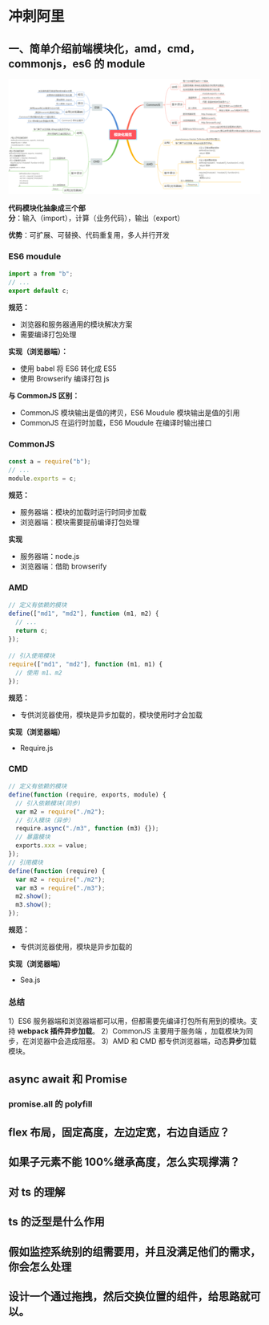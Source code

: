 # 冲刺阿里

## 一、简单介绍前端模块化，amd，cmd，commonjs，es6 的 module

![module](./img/module/module.png)

**代码模块化抽象成三个部分**：输入（import），计算（业务代码），输出（export）

**优势**：可扩展、可替换、代码重复用，多人并行开发

### ES6 moudule

```js
import a from "b";
// ...
export default c;
```

**规范：**

- 浏览器和服务器通用的模块解决方案
- 需要编译打包处理

**实现（浏览器端）：**

- 使用 babel 将 ES6 转化成 ES5
- 使用 Browserify 编译打包 js

**与 CommonJS 区别：**

- CommonJS 模块输出是值的拷贝，ES6 Moudule 模块输出是值的引用
- CommonJS 在运行时加载，ES6 Moudule 在编译时输出接口

### CommonJS

```js
const a = require("b");
// ...
module.exports = c;
```

**规范：**

- 服务器端：模块的加载时运行时同步加载
- 浏览器端：模块需要提前编译打包处理

**实现**

- 服务器端：node.js
- 浏览器端：借助 browserify

### AMD

```js
// 定义有依赖的模块
define(["md1", "md2"], function (m1, m2) {
  // ...
  return c;
});

// 引入使用模块
require(["md1", "md2"], function (m1, m1) {
  // 使用 m1、m2
});
```

**规范：**

- 专供浏览器使用，模块是异步加载的，模块使用时才会加载

**实现（浏览器端）**

- Require.js

### CMD

```js
// 定义有依赖的模块
define(function (require, exports, module) {
  // 引入依赖模块(同步)
  var m2 = require("./m2");
  // 引入模块（异步）
  require.async("./m3", function (m3) {});
  // 暴露模块
  exports.xxx = value;
});
// 引用模块
define(function (require) {
  var m2 = require("./m2");
  var m3 = require("./m3");
  m2.show();
  m3.show();
});
```

**规范：**

- 专供浏览器使用，模块是异步加载的

**实现（浏览器端）**

- Sea.js

### 总结

1）ES6 服务器端和浏览器端都可以用，但都需要先编译打包所有用到的模块。支持 **webpack 插件异步加载**。
2）CommonJS 主要用于服务端 ，加载模块为同步，在浏览器中会造成阻塞。
3）AMD 和 CMD 都专供浏览器端，动态**异步**加载模块。

## async await 和 Promise

### promise.all 的 polyfill

## flex 布局，固定高度，左边定宽，右边自适应？

## 如果子元素不能 100%继承高度，怎么实现撑满？

## 对 ts 的理解

## ts 的泛型是什么作用

## 假如监控系统别的组需要用，并且没满足他们的需求，你会怎么处理

## 设计一个通过拖拽，然后交换位置的组件，给思路就可以。
